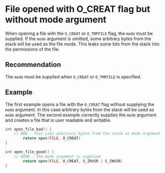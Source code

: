 # File opened with O_CREAT flag but without mode argument
When opening a file with the `O_CREAT` or `O_TMPFILE` flag, the `mode` must be supplied. If the `mode` argument is omitted, some arbitrary bytes from the stack will be used as the file mode. This leaks some bits from the stack into the permissions of the file.


## Recommendation
The `mode` must be supplied when `O_CREAT` or `O_TMPFILE` is specified.


## Example
The first example opens a file with the `O_CREAT` flag without supplying the `mode` argument. In this case arbitrary bytes from the stack will be used as `mode` argument. The second example correctly supplies the `mode` argument and creates a file that is user readable and writable.


```c
int open_file_bad() {
	// BAD - this uses arbitrary bytes from the stack as mode argument
        return open(FILE, O_CREAT)
}

int open_file_good() {
	// GOOD - the mode argument is supplied
        return open(FILE, O_CREAT, S_IRUSR | S_IWUSR)
}

```
